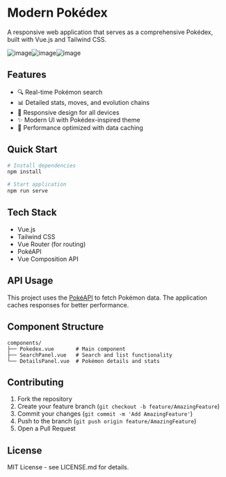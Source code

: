 # Modern Pokédex

A responsive web application that serves as a comprehensive Pokédex, built with Vue.js and Tailwind CSS.

![image](https://github.com/user-attachments/assets/89c7444c-48da-4a55-a217-7a2a97a7d7a6)![image](https://github.com/user-attachments/assets/1ba66e41-a866-44d9-8933-dc38db5b7501)![image](https://github.com/user-attachments/assets/d30cdc07-e8f8-4d2e-bd9f-2564f3247e5c)




## Features

- 🔍 Real-time Pokémon search
- 📊 Detailed stats, moves, and evolution chains
- 📱 Responsive design for all devices
- ✨ Modern UI with Pokédex-inspired theme
- 🚀 Performance optimized with data caching

## Quick Start

```bash
# Install dependencies
npm install

# Start application
npm run serve
```

## Tech Stack

- Vue.js
- Tailwind CSS
- Vue Router (for routing)
- PokéAPI
- Vue Composition API

## API Usage

This project uses the [PokéAPI](https://pokeapi.co/) to fetch Pokémon data. The application caches responses for better performance.

## Component Structure

```
components/
├── Pokedex.vue       # Main component
├── SearchPanel.vue   # Search and list functionality
└── DetailsPanel.vue  # Pokémon details and stats
```

## Contributing

1. Fork the repository
2. Create your feature branch (`git checkout -b feature/AmazingFeature`)
3. Commit your changes (`git commit -m 'Add AmazingFeature'`)
4. Push to the branch (`git push origin feature/AmazingFeature`)
5. Open a Pull Request

## License

MIT License - see LICENSE.md for details.

